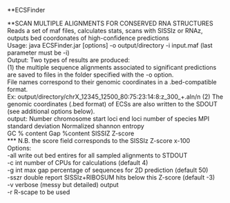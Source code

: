  **ECSFinder

**SCAN MULTIPLE ALIGNMENTS FOR CONSERVED RNA STRUCTURES <br />
Reads a set of maf files, calculates stats, scans with SISSIz or RNAz, outputs bed coordonates of high-confidence predictions<br />
                    Usage:     java  ECSFinder.jar [options] -o output/directory -i input.maf (last parameter must be -i)<br />
                    Output: 	Two types of results are produced:<br />
                               (1)  the multiple sequence alignments associated to significant predictions<br />
                                    are saved to files in the folder specified with the -o option.<br />
                                    File names correspond to their genomic coordinates in a .bed-compatible format. <br />
                                    Ex: output/directory/chrX_12345_12500_80:75:23:14:8:z_300_+.aln/n
                               (2)  The genomic coordinates (.bed format) of ECSs are also written to the SDOUT<br />
                                    (see additional options below).<br />
                    output: Number chromosome start loci  end loci number of species MPI standard deviation Normalized shannon entropy<br />
                            GC % content Gap %content SISSIZ Z-score<br />
                               ***  N.B. the score field corresponds to the SISSIz Z-score x-100<br />
                    Options:<br />
                      -all             write out bed entires for all sampled alignments to STDOUT<br />
                      -c     int       number of CPUs for calculations (default 4)<br />
                      -g     int       max gap percentage of sequences for 2D prediction (default 50)<br />
                      -sszr  double    report SISSIz+RIBOSUM hits below this Z-score (default -3)<br />
                      -v               verbose (messy but detailed) output<br />
                      -r                R-scape to be used<br />
